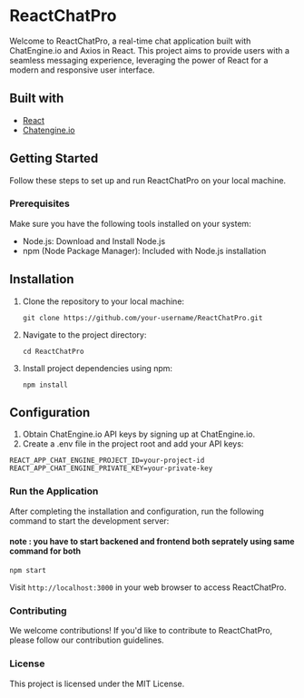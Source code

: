 # ReactChatPro
<p>  
Welcome to ReactChatPro, a real-time chat application built with ChatEngine.io and Axios in React. This project aims to provide users with a seamless messaging experience, leveraging the power of React for a modern and responsive user interface.
</p>

## Built with

- [React](http://react.dev)
- [Chatengine.io](https://chatengine.io/)


## Getting Started
Follow these steps to set up and run ReactChatPro on your local machine.

### Prerequisites
<p>
Make sure you have the following tools installed on your system:
</p>

<ul>
  <li>Node.js: Download and Install Node.js
  <li>npm (Node Package Manager): Included with Node.js installation
</ul>

## Installation
<ol>  
  
<li>Clone the repository to your local machine:</li>

```
git clone https://github.com/your-username/ReactChatPro.git
```

<li> Navigate to the project directory: </li>

```
cd ReactChatPro
```

<li>Install project dependencies using npm:</li>

```
npm install
```

</ol>

## Configuration
<ol>
  
<li> Obtain ChatEngine.io API keys by signing up at ChatEngine.io.

<li> Create a .env file in the project root and add your API keys:
</ol>

```
REACT_APP_CHAT_ENGINE_PROJECT_ID=your-project-id
REACT_APP_CHAT_ENGINE_PRIVATE_KEY=your-private-key
```


### Run the Application
After completing the installation and configuration, run the following command to start the development server:

#### note : you have to start backened and frontend both seprately using same command for both 
```
npm start
```

Visit `http://localhost:3000` in your web browser to access ReactChatPro.

### Contributing
We welcome contributions! If you'd like to contribute to ReactChatPro, please follow our contribution guidelines.

### License
This project is licensed under the MIT License.

